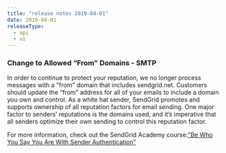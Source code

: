 ```yaml
---
title: "release notes 2019-04-01"
date: 2019-04-01
releaseType:
  - api
  - ui
---
```


### Change to Allowed “From” Domains - SMTP

In order to continue to protect your reputation, we no longer process messages with a "from" domain that includes sendgrid.net. Customers should update the “from” address for all of your emails to include a domain you own and control. As a white hat sender, SendGrid promotes and supports ownership of all reputation factors for email sending. One major factor to senders’ reputations is the domains used, and it’s imperative that all senders optimize their own sending to control this reputation factor.

For more information, check out the SendGrid Academy course:["Be Who You Say You Are With Sender Authentication"](https://learn.sendgrid.com/catalog/ymzwnoqh/be-who-you-say-you-are-with-sender-authentication)
